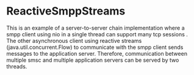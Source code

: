 # ReactiveSmppStreams

This is an example of a server-to-server chain implementation where a smpp client using nio in a single thread can support many tcp sessions . The other asynchronous client  using reactive streams (java.util.concurrent.Flow) to communicate with the smpp client sends messages to the application server. Therefore, communication between multiple smsc and multiple application servers can be served by two threads.

